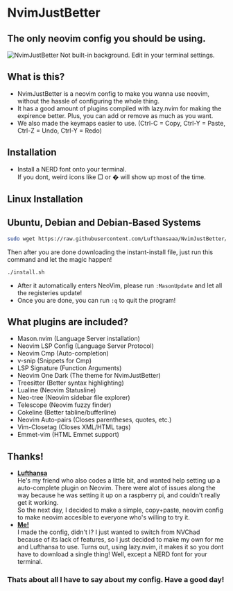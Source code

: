 # NvimJustBetter

## The only neovim config you should be using.

![NvimJustBetter](https://cdn.discordapp.com/attachments/1052738340887212092/1090064909070504026/image.png)
Not built-in background. Edit in your terminal settings.

## What is this?
* NvimJustBetter is a neovim config to make you wanna use neovim, without the hassle of configuring the whole thing.
* It has a good amount of plugins compiled with lazy.nvim for making the expirence better. Plus, you can add or remove as much as you want.
* We also made the keymaps easier to use. (Ctrl-C = Copy, Ctrl-Y = Paste, Ctrl-Z = Undo, Ctrl-Y = Redo)

## Installation
* Install a NERD font onto your terminal.<br>If you dont, weird icons like □ or � will show up most of the time.
## Linux Installation
## Ubuntu, Debian and Debian-Based Systems
```bash
sudo wget https://raw.githubusercontent.com/Lufthansaaa/NvimJustBetter/main/installApt.sh && sudo chown pi:pi install.sh && sudo chmod u=rwx,g=r,o=r install.sh 
```
Then after you are done downloading the instant-install file, just run this command and let the magic happen!
```bash
./install.sh
```
* After it automatically enters NeoVim, please run ```:MasonUpdate``` and let all the registeries update!
* Once you are done, you can run ```:q``` to quit the program!

## What plugins are included?

* Mason.nvim (Language Server installation)
* Neovim LSP Config (Language Server Protocol)
* Neovim Cmp (Auto-completion)
* v-snip (Snippets for Cmp)
* LSP Signature (Function Arguments)
* Neovim One Dark (The theme for NvimJustBetter)
* Treesitter (Better syntax highlighting)
* Lualine (Neovim Statusline)
* Neo-tree (Neovim sidebar file explorer)
* Telescope (Neovim fuzzy finder)
* Cokeline (Better tabline/bufferline)
* Neovim Auto-pairs (Closes parentheses, quotes, etc.)
* Vim-Closetag (Closes XML/HTML tags)
* Emmet-vim (HTML Emmet support)

## Thanks!
* [**Lufthansa**](https://jaythedev.com)<br>He's my friend who also codes a little bit, and wanted help setting up a auto-complete plugin on Neovim. There were alot of issues along the way because he was setting it up on a raspberry pi, and couldn't really get it working.<br>So the next day, I decided to make a simple, copy+paste, neovim config to make neovim accesible to everyone who's willing to try it.
* [**Me!**](https://about.hughwillson.repl.co)<br>I made the config, didn't I? I just wanted to switch from NVChad because of its lack of features, so I just decided to make my own for me and Lufthansa to use. Turns out, using lazy.nvim, it makes it so you dont have to download a single thing! Well, except a NERD font for your terminal.

### Thats about all I have to say about my config. Have a good day!
